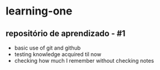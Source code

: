 # learning-one
## repositório de aprendizado - #1

- basic use of git and github
- testing knowledge acquired til now
- checking how much I remember without checking notes
